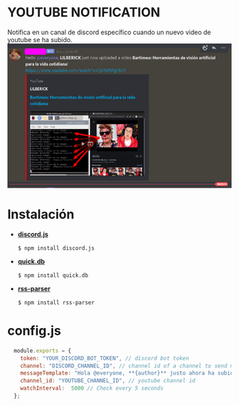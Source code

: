 # YOUTUBE NOTIFICATION
Notifica en un canal de discord específico cuando un nuevo video de youtube se ha subido.  
![](.img/outputbot.png)

# Instalación
* [**discord.js**]()
	```
	$ npm install discord.js 
	```
* [**quick.db**]()
	```
	$ npm install quick.db
	```
* [**rss-parser**]()
	```
	$ npm install rss-parser
	```

# config.js
```js
  module.exports = {
    token: "YOUR_DISCORD_BOT_TOKEN", // discord bot token
    channel: "DISCORD_CHANNEL_ID", // channel id of a channel to send message
    messageTemplate: "Hola @everyone, **{author}** justo ahora ha subido un nuevo video **{title}**!\n{url}", // message to send on discord
    channel_id: "YOUTUBE_CHANNEL_ID", // youtube channel id
    watchInterval:  5000 // Check every 5 seconds
  };
```
